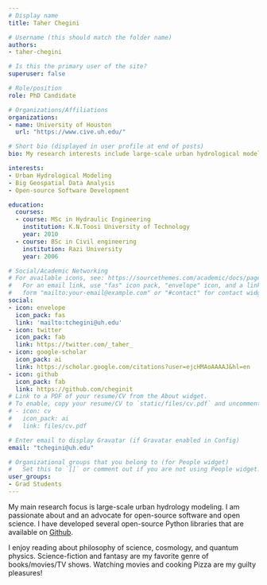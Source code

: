 ```yaml
---
# Display name
title: Taher Chegini

# Username (this should match the folder name)
authors:
- taher-chegini

# Is this the primary user of the site?
superuser: false

# Role/position
role: PhD Candidate

# Organizations/Affiliations
organizations:
- name: University of Houston
  url: "https://www.cive.uh.edu/"

# Short bio (displayed in user profile at end of posts)
bio: My research interests include large-scale urban hydrological modeling and big data analysis

interests:
- Urban Hydrological Modeling
- Big Geospatial Data Analysis
- Open-source Software Development

education:
  courses:
  - course: MSc in Hydraulic Engineering
    institution: K.N.Toosi University of Technology
    year: 2010
  - course: BSc in Civil engineering
    institution: Razi University
    year: 2006

# Social/Academic Networking
# For available icons, see: https://sourcethemes.com/academic/docs/page-builder/#icons
#   For an email link, use "fas" icon pack, "envelope" icon, and a link in the
#   form "mailto:your-email@example.com" or "#contact" for contact widget.
social:
- icon: envelope
  icon_pack: fas
  link: 'mailto:tchegini@uh.edu'
- icon: twitter
  icon_pack: fab
  link: https://twitter.com/_taher_
- icon: google-scholar
  icon_pack: ai
  link: https://scholar.google.com/citations?user=ejcHMAoAAAAJ&hl=en
- icon: github
  icon_pack: fab
  link: https://github.com/cheginit
# Link to a PDF of your resume/CV from the About widget.
# To enable, copy your resume/CV to `static/files/cv.pdf` and uncomment the lines below.
# - icon: cv
#   icon_pack: ai
#   link: files/cv.pdf

# Enter email to display Gravatar (if Gravatar enabled in Config)
email: "tchegini@uh.edu"

# Organizational groups that you belong to (for People widget)
#   Set this to `[]` or comment out if you are not using People widget.
user_groups:
- Grad Students
---
```


My main research focus is large-scale urban hydrology modeling. I am passionate about and an advocate for open-source software and open science. I have developed several open-source Python libraries that are available on [Github](https://github.com/cheginit).

I enjoy reading about philosophy of science, cosmology, and quantum physics. Science-fiction and fantasy are my favorite genre of books/movies/TV shows. Watching movies and cooking Pizza are my guilty pleasures!